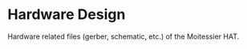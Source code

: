 Hardware Design
===============

Hardware related files (gerber, schematic, etc.) of the Moitessier HAT.

